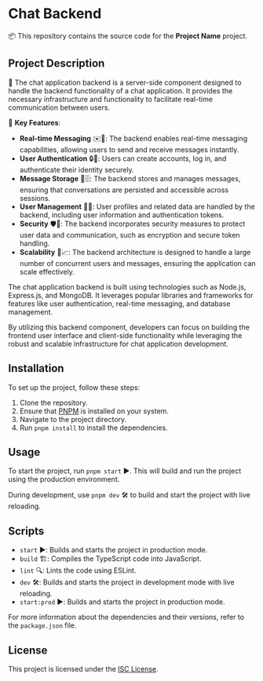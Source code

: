 # Chat Backend

📦 This repository contains the source code for the **Project Name** project.

## Project Description

📝 The chat application backend is a server-side component designed to handle the backend functionality of a chat application. It provides the necessary infrastructure and functionality to facilitate real-time communication between users.

🔑 **Key Features**:

- **Real-time Messaging** ✉️🚀: The backend enables real-time messaging capabilities, allowing users to send and receive messages instantly.
- **User Authentication** 🔒🔐: Users can create accounts, log in, and authenticate their identity securely.
- **Message Storage** 💾🗄️: The backend stores and manages messages, ensuring that conversations are persisted and accessible across sessions.
- **User Management** 👥👤: User profiles and related data are handled by the backend, including user information and authentication tokens.
- **Security** 🛡️🔐: The backend incorporates security measures to protect user data and communication, such as encryption and secure token handling.
- **Scalability** 🚀📈: The backend architecture is designed to handle a large number of concurrent users and messages, ensuring the application can scale effectively.

The chat application backend is built using technologies such as Node.js, Express.js, and MongoDB. It leverages popular libraries and frameworks for features like user authentication, real-time messaging, and database management.

By utilizing this backend component, developers can focus on building the frontend user interface and client-side functionality while leveraging the robust and scalable infrastructure for chat application development.

## Installation

To set up the project, follow these steps:

1. Clone the repository.
2. Ensure that [PNPM](https://pnpm.io/) is installed on your system.
3. Navigate to the project directory.
4. Run `pnpm install` to install the dependencies.

## Usage

To start the project, run `pnpm start` ▶️. This will build and run the project using the production environment.

During development, use `pnpm dev` 🛠️ to build and start the project with live reloading.

## Scripts

- `start` ▶️: Builds and starts the project in production mode.
- `build` 🏗️: Compiles the TypeScript code into JavaScript.
- `lint` 🔍: Lints the code using ESLint.
- `dev` 🛠️: Builds and starts the project in development mode with live reloading.
- `start:prod` ▶️: Builds and starts the project in production mode.

For more information about the dependencies and their versions, refer to the `package.json` file.

## License

This project is licensed under the [ISC License](LICENSE).
